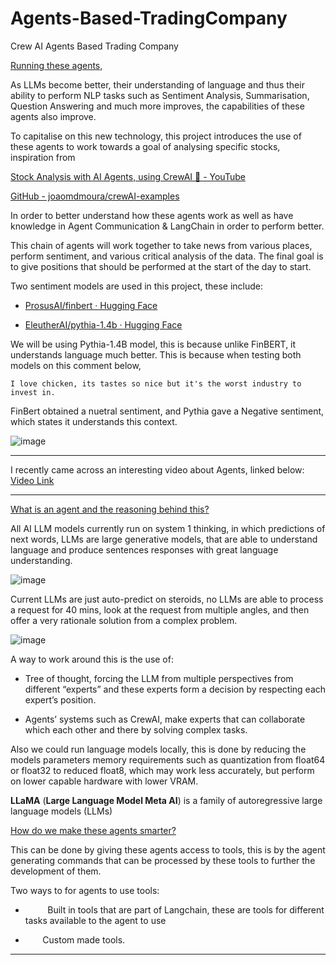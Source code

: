 # Agents-Based-TradingCompany

Crew AI Agents Based Trading Company





<u>Running these agents,</u>

As LLMs become better, their understanding of language and
thus their ability to perform NLP tasks such as Sentiment Analysis,
Summarisation, Question Answering and much more improves, the capabilities of
these agents also improve.

To capitalise on this new technology, this project
introduces the use of these agents to work towards a goal of analysing specific
stocks, inspiration from

[Stock Analysis with AI Agents, using CrewAI 🚣 - YouTube](https://www.youtube.com/watch?v=e0Uj4yWdaAg)

[GitHub - joaomdmoura/crewAI-examples](https://github.com/joaomdmoura/crewAI-examples/tree/main)

In order to better understand how these agents work as well
as have knowledge in Agent Communication & LangChain in order to perform
better.



This chain of agents will work together to take news from various places, perform sentiment, and various critical analysis of the data. The final goal is to give positions that should be performed at the start of the day to start.



Two sentiment models are used in this project, these include:

- [ProsusAI/finbert · Hugging Face](https://huggingface.co/ProsusAI/finbert)

- [EleutherAI/pythia-1.4b · Hugging Face](https://huggingface.co/EleutherAI/pythia-1.4b)



We will be using Pythia-1.4B model, this is because unlike FinBERT, it understands language much better. This is because when testing both models on this comment below, 

`I love chicken, its tastes so nice but it's the worst industry to invest in.`

FinBert obtained a nuetral sentiment, and Pythia gave a Negative sentiment, which states it understands this context.


![image](https://github.com/makiisthenes/Agents-Based-TradingCompany/assets/52138450/d8d19974-991c-4b3e-98e2-ed9b02f4f53e)


------

I recently came across an interesting video about Agents,
linked below: [Video Link](https://www.youtube.com/watch?v=kJvXT25LkwA)

-----

<u>What is an agent and the reasoning behind this?</u>

All AI LLM models currently run on system 1 thinking, in
which predictions of next words, LLMs are large generative models, that are
able to understand language and produce sentences responses with great language
understanding.

![image](https://github.com/makiisthenes/Agents-Based-TradingCompany/assets/52138450/79141476-e057-4882-b5da-b588569856ee)



Current LLMs are just auto-predict on steroids, no LLMs are able to process a
request for 40 mins, look at the request from multiple angles, and then offer a
very rationale solution from a complex problem.

![image](https://github.com/makiisthenes/Agents-Based-TradingCompany/assets/52138450/da50613c-ac9d-4809-b187-cce22de2d707)



A way to work around this is the use of:

- Tree of thought, forcing the LLM from multiple
  perspectives from different “experts” and these experts form a decision by
  respecting each expert’s position.

- Agents’ systems such as CrewAI, make experts that can collaborate which each other and there by solving complex tasks.





Also we could run language models locally, this is done by reducing the models parameters memory requirements such as quantization from float64 or float32 to reduced float8, which may work less accurately, but perform on lower capable hardware with lower VRAM.

**LLaMA** (**Large Language Model Meta AI**) is a family of autoregressive large language models (LLMs)





<u>How do we make these agents smarter?</u>

This can be done by giving these agents access to tools,
this is by the agent generating commands that can be processed by these tools
to further the development of them.

Two ways to for agents to use tools:

-          Built in tools that are part of Langchain, these are tools for different tasks available to the agent to use

-        Custom made tools.





------
